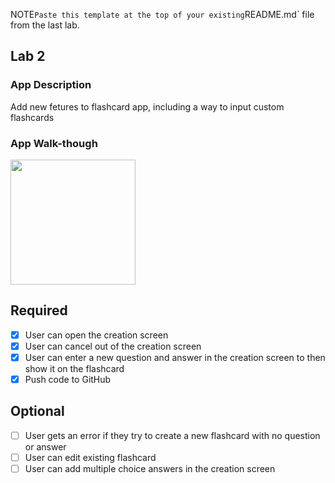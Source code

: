 NOTE` Paste this template at the top of your existing `README.md` file from the last lab.

## Lab 2

### App Description
Add new fetures to flashcard app,
including a way to input custom flashcards

### App Walk-though

<img src="Yhttp://recordit.co/zZEuBJbzFl.gif" width=200><br>


## Required
- [X] User can open the creation screen
- [X] User can cancel out of the creation screen
- [X] User can enter a new question and answer in the creation screen to then show it on the flashcard
- [X] Push code to GitHub
## Optional
- [ ] User gets an error if they try to create a new flashcard with no question or answer
- [ ] User can edit existing flashcard
- [ ] User can add multiple choice answers in the creation screen
